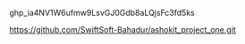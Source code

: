 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

 https://github.com/SwiftSoft-Bahadur/ashokit_project_one.git
